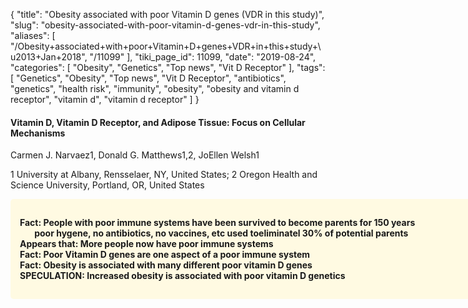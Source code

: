 {
    "title": "Obesity associated with poor Vitamin D genes (VDR in this study)",
    "slug": "obesity-associated-with-poor-vitamin-d-genes-vdr-in-this-study",
    "aliases": [
        "/Obesity+associated+with+poor+Vitamin+D+genes+VDR+in+this+study+\u2013+Jan+2018",
        "/11099"
    ],
    "tiki_page_id": 11099,
    "date": "2019-08-24",
    "categories": [
        "Obesity",
        "Genetics",
        "Top news",
        "Vit D Receptor"
    ],
    "tags": [
        "Genetics",
        "Obesity",
        "Top news",
        "Vit D Receptor",
        "antibiotics",
        "genetics",
        "health risk",
        "immunity",
        "obesity",
        "obesity and vitamin d receptor",
        "vitamin d",
        "vitamin d receptor"
    ]
}


#### Vitamin D, Vitamin D Receptor, and Adipose Tissue: Focus on Cellular Mechanisms

Carmen J. Narvaez1, Donald G. Matthews1,2, JoEllen Welsh1

1 University at Albany, Rensselaer, NY, United States; 2 Oregon Health and Science University, Portland, OR, United States

<div class="border" style="background-color:#FFFAE2;padding:15px;margin:10px 0;border-radius:5px;width:800px">

 **Fact: People with poor immune systems have been survived to become parents for 150 years  
 &nbsp; &nbsp; &nbsp; &nbsp;poor  hygene, no antibiotics, no vaccines, etc used toeliminatel 30% of potential parents  
Appears that: More people now have poor immune systems  
Fact: Poor Vitamin D genes are one aspect of a poor immune system  
Fact: Obesity is associated with many different poor vitamin D genes  
SPECULATION: Increased obesity is associated with poor vitamin D genetics**